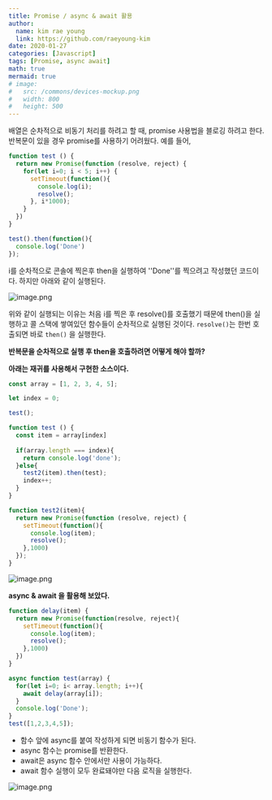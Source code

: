```yaml
---
title: Promise / async & await 활용
author:
  name: kim rae young
  link: https://github.com/raeyoung-kim
date: 2020-01-27
categories: [Javascript]
tags: [Promise, async await]
math: true
mermaid: true
# image:
#   src: /commons/devices-mockup.png
#   width: 800
#   height: 500
---
```


배열은 순차적으로 비동기 처리를 하려고 할 때, promise 사용법을 블로깅 하려고 한다.
반복문이 있을 경우 promise를 사용하기 어려웠다.
예를 들어, 

```javascript
function test () {
  return new Promise(function (resolve, reject) {
    for(let i=0; i < 5; i++) {
      setTimeout(function(){
        console.log(i);
        resolve();
      }, i*1000);
    }
  })
}

test().then(function(){
  console.log('Done')
});

```
i를 순차적으로 콘솔에 찍은후 then을 실행하여 ''Done''를 찍으려고 작성했던 코드이다.
하지만 아래와 같이 실행된다.


![image.png](https://images.velog.io/post-images/760kry/2cbe5450-40e9-11ea-bccd-0d7094132f4e/image.png)


위와 같이 실행되는 이유는 처음 i를 찍은 후 resolve()를 호출했기 때문에 then()을 실행하고 콜 스택에 쌓여있던 함수들이 순차적으로 실행된 것이다. `resolve()`는 한번 호출되면 바로 `then()` 을 실행한다.


**반복문을 순차적으로 실행 후 then을 호출하려면 어떻게 해야 할까?**


**아래는 재귀를 사용해서 구현한 소스이다.**
```javascript
const array = [1, 2, 3, 4, 5];

let index = 0;

test();

function test () {
  const item = array[index]
  
  if(array.length === index){
    return console.log('done');
  }else{
    test2(item).then(test);
    index++; 
  }
}

function test2(item){
  return new Promise(function (resolve, reject) {
    setTimeout(function(){
      console.log(item);
      resolve();
    },1000)
  });
}
```

![image.png](https://images.velog.io/post-images/760kry/08b17000-418a-11ea-aeb6-27f76e9275a0/image.png)

**async & await 을 활용해 보았다.**
```javascript
function delay(item) {
  return new Promise(function(resolve, reject){
    setTimeout(function(){
      console.log(item);
      resolve();
    },1000)
  })
}

async function test(array) {
  for(let i=0; i< array.length; i++){
    await delay(array[i]);
  }
  console.log('Done');
}
test([1,2,3,4,5]);

```
- 함수 앞에 async를 붙여 작성하게 되면 비동기 함수가 된다. 
- async 함수는 promise를 반환한다. 
- await은 async 함수 안에서만 사용이 가능하다. 
- await 함수 실행이 모두 완료돼야만 다음 로직을 실행한다.

![image.png](https://images.velog.io/post-images/760kry/b0e57700-40e8-11ea-a096-0ba98c7e76aa/image.png)
